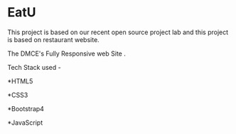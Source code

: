 # EatU
This project is based on our recent open source project lab and this project is based on restaurant website.

The DMCE's
Fully Responsive web Site .

Tech Stack used -

*HTML5

*CSS3

*Bootstrap4

*JavaScript

